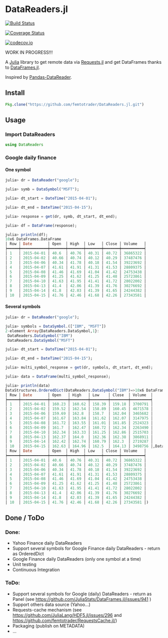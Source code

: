 # DataReaders.jl

[![Build Status](https://travis-ci.org/femtotrader/DataReaders.jl.svg?branch=master)](https://travis-ci.org/femtotrader/DataReaders.jl)

[![Coverage Status](https://coveralls.io/repos/femtotrader/DataReaders.jl/badge.svg?branch=master&service=github)](https://coveralls.io/github/femtotrader/DataReaders.jl?branch=master)

[![codecov.io](http://codecov.io/github/femtotrader/DataReaders.jl/coverage.svg?branch=master)](http://codecov.io/github/femtotrader/DataReaders.jl?branch=master)

WORK IN PROGRESS!!!

A [Julia](http://julialang.org/) library to get remote data via [Requests.jl](https://github.com/JuliaWeb/Requests.jl) and get DataFrames thanks to [DataFrames.jl](https://dataframesjl.readthedocs.org/).

Inspired by [Pandas-DataReader](https://github.com/pydata/pandas-datareader).

## Install

```julia
Pkg.clone("https://github.com/femtotrader/DataReaders.jl.git")
```

## Usage

### Import DataReaders
```julia
using DataReaders
```

### Google daily finance

#### One symbol
```julia
julia> dr = DataReader("google");

julia> symb = DataSymbol("MSFT");

julia> dt_start = DateTime("2015-04-01");

julia> dt_end = DateTime("2015-04-15");

julia> response = get(dr, symb, dt_start, dt_end);

julia> df = DataFrame(response);

julia> println(df);
10x6 DataFrames.DataFrame
│ Row │ Date       │ Open  │ High  │ Low   │ Close │ Volume   │
┝━━━━━┿━━━━━━━━━━━━┿━━━━━━━┿━━━━━━━┿━━━━━━━┿━━━━━━━┿━━━━━━━━━━┥
│ 1   │ 2015-04-01 │ 40.6  │ 40.76 │ 40.31 │ 40.72 │ 36865322 │
│ 2   │ 2015-04-02 │ 40.66 │ 40.74 │ 40.12 │ 40.29 │ 37487476 │
│ 3   │ 2015-04-06 │ 40.34 │ 41.78 │ 40.18 │ 41.54 │ 39223692 │
│ 4   │ 2015-04-07 │ 41.61 │ 41.91 │ 41.31 │ 41.53 │ 28809375 │
│ 5   │ 2015-04-08 │ 41.46 │ 41.69 │ 41.04 │ 41.42 │ 24753438 │
│ 6   │ 2015-04-09 │ 41.25 │ 41.62 │ 41.25 │ 41.48 │ 25723861 │
│ 7   │ 2015-04-10 │ 41.63 │ 41.95 │ 41.41 │ 41.72 │ 28022002 │
│ 8   │ 2015-04-13 │ 41.4  │ 42.06 │ 41.39 │ 41.76 │ 30276692 │
│ 9   │ 2015-04-14 │ 41.8  │ 42.03 │ 41.39 │ 41.65 │ 24244382 │
│ 10  │ 2015-04-15 │ 41.76 │ 42.46 │ 41.68 │ 42.26 │ 27343581 │
```

#### Several symbols

```julia
julia> dr = DataReader("google");

julia> symbols = DataSymbol.(["IBM", "MSFT"])
2-element Array{DataReaders.DataSymbol,1}:
 DataReaders.DataSymbol("IBM")
 DataReaders.DataSymbol("MSFT")

julia> dt_start = DateTime("2015-04-01");

julia> dt_end = DateTime("2015-04-15");

julia> multi_symbol_response = get(dr, symbols, dt_start, dt_end);

julia> data = DataFrame(multi_symbol_response);

julia> println(data)
DataStructures.OrderedDict(DataReaders.DataSymbol("IBM")=>10x6 DataFrames.DataFrame
│ Row │ Date       │ Open   │ High   │ Low    │ Close  │ Volume  │
┝━━━━━┿━━━━━━━━━━━━┿━━━━━━━━┿━━━━━━━━┿━━━━━━━━┿━━━━━━━━┿━━━━━━━━━┥
│ 1   │ 2015-04-01 │ 160.23 │ 160.62 │ 158.39 │ 159.18 │ 3700791 │
│ 2   │ 2015-04-02 │ 159.52 │ 162.54 │ 158.89 │ 160.45 │ 4671578 │
│ 3   │ 2015-04-06 │ 159.69 │ 162.8  │ 158.7  │ 162.04 │ 3465682 │
│ 4   │ 2015-04-07 │ 161.67 │ 163.84 │ 161.62 │ 162.07 │ 3147975 │
│ 5   │ 2015-04-08 │ 161.72 │ 163.55 │ 161.01 │ 161.85 │ 2524323 │
│ 6   │ 2015-04-09 │ 161.7  │ 162.47 │ 160.72 │ 162.34 │ 2263490 │
│ 7   │ 2015-04-10 │ 162.34 │ 163.33 │ 161.25 │ 162.86 │ 2515703 │
│ 8   │ 2015-04-13 │ 162.37 │ 164.0  │ 162.36 │ 162.38 │ 3868911 │
│ 9   │ 2015-04-14 │ 162.42 │ 162.74 │ 160.79 │ 162.3  │ 2719287 │
│ 10  │ 2015-04-15 │ 162.63 │ 164.96 │ 162.5  │ 164.13 │ 3498756 │,DataReaders.DataSymbol("MSFT")=>10x6 DataFrames.DataFrame
│ Row │ Date       │ Open  │ High  │ Low   │ Close │ Volume   │
┝━━━━━┿━━━━━━━━━━━━┿━━━━━━━┿━━━━━━━┿━━━━━━━┿━━━━━━━┿━━━━━━━━━━┥
│ 1   │ 2015-04-01 │ 40.6  │ 40.76 │ 40.31 │ 40.72 │ 36865322 │
│ 2   │ 2015-04-02 │ 40.66 │ 40.74 │ 40.12 │ 40.29 │ 37487476 │
│ 3   │ 2015-04-06 │ 40.34 │ 41.78 │ 40.18 │ 41.54 │ 39223692 │
│ 4   │ 2015-04-07 │ 41.61 │ 41.91 │ 41.31 │ 41.53 │ 28809375 │
│ 5   │ 2015-04-08 │ 41.46 │ 41.69 │ 41.04 │ 41.42 │ 24753438 │
│ 6   │ 2015-04-09 │ 41.25 │ 41.62 │ 41.25 │ 41.48 │ 25723861 │
│ 7   │ 2015-04-10 │ 41.63 │ 41.95 │ 41.41 │ 41.72 │ 28022002 │
│ 8   │ 2015-04-13 │ 41.4  │ 42.06 │ 41.39 │ 41.76 │ 30276692 │
│ 9   │ 2015-04-14 │ 41.8  │ 42.03 │ 41.39 │ 41.65 │ 24244382 │
│ 10  │ 2015-04-15 │ 41.76 │ 42.46 │ 41.68 │ 42.26 │ 27343581 │)
```

## Done / ToDo

### Done:

- Yahoo Finance daily DataReaders
- Support several symbols for Google Finance daily DataReaders - return as OrderedDict
- Google Finance daily DataReaders (only one symbol at a time)
- Unit testing
- Continuous Integration

### ToDo:

- Support several symbols for Google (daily) DataReaders - return as Panel (see https://github.com/JuliaStats/DataFrames.jl/issues/941 )
- Support others data source (Yahoo...)
- Requests-cache mechanism (see https://github.com/JuliaLang/HDF5.jl/issues/296 and https://github.com/femtotrader/RequestsCache.jl/)
- Packaging (publish on METADATA)
- ...
 
